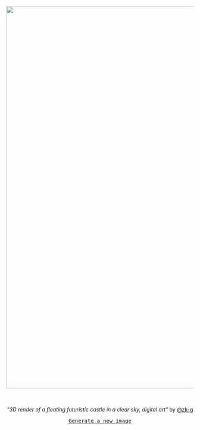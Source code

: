 
<div align="center">
  <a href="https://raw.githubusercontent.com/zk-g/zk-g/main/images/37.png"><img src="https://raw.githubusercontent.com/zk-g/zk-g/main/images/37.png" width="1024px"></a>
  <br>
  <br>
  <br>
  <p class="has-text-grey"><i>"3D render of a floating futuristic castle in a clear sky, digital art"</i> by <a href="https://github.com/zk-g" target="_blank">@zk-g</a></p>
  <p><samp><a href="https://github.com/zk-g/zk-g/issues/new/choose">Generate a new image</a></samp></p>
</div>
